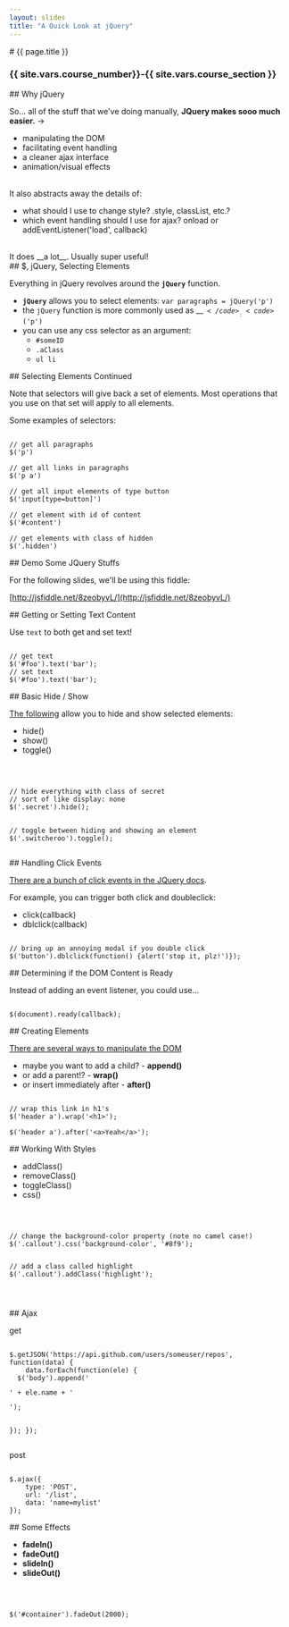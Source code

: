 ```yaml
---
layout: slides
title: "A Quick Look at jQuery"
---
```

<section markdown="block" class="intro-slide">
# {{ page.title }}

### {{ site.vars.course_number}}-{{ site.vars.course_section }}

<p><small></small></p>
</section>

<section markdown="block">
## Why jQuery


So... all of the stuff that we've doing manually, __JQuery makes sooo much easier.__ &rarr;

* manipulating the DOM
* facilitating event handling
* a cleaner ajax interface
* animation/visual effects

<br>
It also abstracts away the details of:

* what should I use to change style? .style, classList, etc.?
* which event handling should I use for ajax? onload or addEventListener('load', callback)

<br>
It does __a lot__. Usually super useful! 
</section>

<section markdown="block">
## $, jQuery, Selecting Elements

Everything in jQuery revolves around the __<code>jQuery</code>__ function.

* __<code>jQuery</code>__ allows you to select elements: <code>var paragraphs = jQuery('p')</code>
* the <code>jQuery</code> function is more commonly used as __<code>$</code>__: <code>$('p')</code>
* you can use any css selector as an argument:
	* <code>#someID</code>
	* <code>.aClass</code>
	* <code>ul li</code>
</section>

<section markdown="block">
## Selecting Elements Continued

Note that selectors will give back a set of elements. Most operations that you use on that set will apply to all elements.

Some examples of selectors:

<pre><code data-trim contenteditable>
// get all paragraphs
$('p')

// get all links in paragraphs
$('p a')

// get all input elements of type button
$('input[type=button]')

// get element with id of content
$('#content')

// get elements with class of hidden
$('.hidden')
</code></pre>
</section>

<section markdown="block">
## Demo Some JQuery Stuffs

For the following slides, we'll be using this fiddle:

[http://jsfiddle.net/8zeobyvL/](http://jsfiddle.net/8zeobyvL/)
</section>

<section markdown="block">
## Getting or Setting Text Content

Use <code>text</code> to both get and set text!
<pre><code data-trim contenteditable>
// get text
$('#foo').text('bar');
// set text
$('#foo').text('bar');
</code></pre>
</section>

<section markdown="block">
## Basic Hide / Show

[The following](http://api.jquery.com/category/effects/basics/) allow you to hide and show selected elements:

* hide()
* show()
* toggle()

<br>
<pre><code data-trim contenteditable>
// hide everything with class of secret
// sort of like display: none
$('.secret').hide();

// toggle between hiding and showing an element
$('.switcheroo').toggle();
</code></pre>
</section>

<section markdown="block">
## Handling Click Events

[There are a bunch of click events in the JQuery docs](http://api.jquery.com/category/events/mouse-events/).

For example, you can trigger both click and doubleclick:

* click(callback)
* dblclick(callback)

<pre><code data-trim contenteditable>
// bring up an annoying modal if you double click
$('button').dblclick(function() {alert('stop it, plz!')});
</code></pre>
</section>

<section markdown="block">
## Determining if the DOM Content is Ready

Instead of adding an event listener, you could use...

<pre><code data-trim contenteditable>
$(document).ready(callback);
</code></pre>

</section>

<section markdown="block">
## Creating Elements

[There are several ways to manipulate the DOM](http://api.jquery.com/category/manipulation/)

* maybe you want to add a child? - __append()__
* or add a parent!? - __wrap()__
* or insert immediately after - __after()__

<pre><code data-trim contenteditable>
// wrap this link in h1's
$('header a').wrap('&lt;h1&gt;');

$('header a').after('&lt;a&gt;Yeah&lt;/a&gt;');
</code></pre>

</section>

<section markdown="block">
## Working With Styles

* addClass()
* removeClass()
* toggleClass()
* css()

<br>
<pre><code data-trim contenteditable>
// change the background-color property (note no camel case!)
$('.callout').css('background-color', '#8f9');

// add a class called highlight
$('.callout').addClass('highlight');

</code></pre>
</section>	

<section markdown="block">
## Ajax

get

<pre><code data-trim contenteditable>
$.getJSON('https://api.github.com/users/someuser/repos', function(data) {
	data.forEach(function(ele) {
  $('body').append('<pre>' + ele.name + '</pre>');
  });
});
</code></pre>

post 

<pre><code data-trim contenteditable>
$.ajax({
	type: 'POST',
	url: '/list',
	data: 'name=mylist'
});
</code></pre>
</section>

<section markdown="block">
## Some Effects

* __fadeIn()__
* __fadeOut()__
* __slideIn()__
* __slideOut()__

<br>
<pre><code data-trim contenteditable>
$('#container').fadeOut(2000);
</code></pre>

</section>
